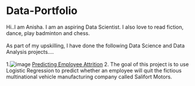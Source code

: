 # Data-Portfolio
Hi..I am Anisha. I am an aspiring Data Scientist. I also love to read fiction, dance, play badminton and chess.<br>
<br>As part of my upskilling, I have done the following Data Science and Data Analysis projects....<br><br>
1.![image](https://github.com/user-attachments/assets/87cf94be-0884-4289-8cc2-c562d6f1b754)
 [Predicting Employee Attrition](https://github.com/Anisha-kk/Logistic-Regression-for-Salifort-Motors-HR-data)
2. The goal of this project is to use Logistic Regression to predict whether an employee will quit the fictious multinational vehicle manufacturing company called Salifort Motors. 


